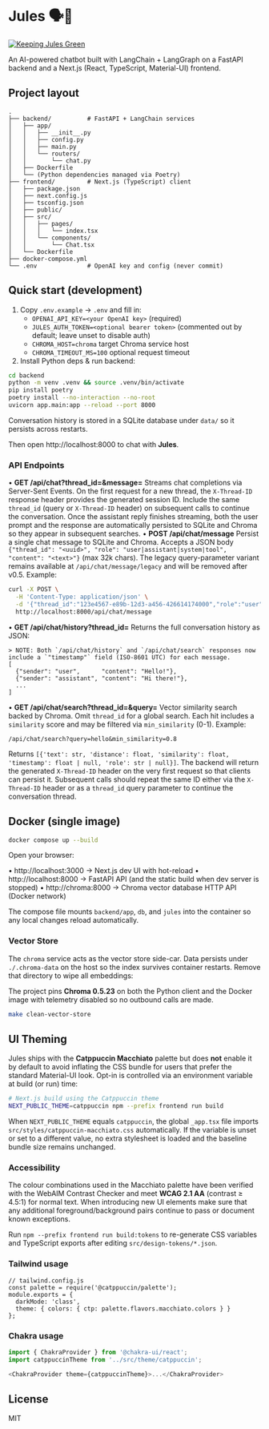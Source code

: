 # Jules 🗣️🤖

[![Keeping Jules Green](https://img.shields.io/badge/Keeping%20Jules%20Green-docs-green)](docs/ci-greenfield.md)

An AI-powered chatbot built with LangChain + LangGraph on a FastAPI backend and a Next.js (React, TypeScript, Material-UI) frontend.

## Project layout

```
.
├── backend/          # FastAPI + LangChain services
│   ├── app/
│   │   ├── __init__.py
│   │   ├── config.py
│   │   ├── main.py
│   │   └── routers/
│   │       └── chat.py
│   ├── Dockerfile
│   └── (Python dependencies managed via Poetry)
├── frontend/         # Next.js (TypeScript) client
│   ├── package.json
│   ├── next.config.js
│   ├── tsconfig.json
│   ├── public/
│   ├── src/
│   │   ├── pages/
│   │   │   └── index.tsx
│   │   └── components/
│   │       └── Chat.tsx
│   └── Dockerfile
├── docker-compose.yml
└── .env              # OpenAI key and config (never commit)
```

## Quick start (development)

1. Copy `.env.example` → `.env` and fill in:
   - `OPENAI_API_KEY=<your OpenAI key>` (required)
   - `JULES_AUTH_TOKEN=<optional bearer token>` (commented out by default; leave unset to disable auth)
   - `CHROMA_HOST=chroma` target Chroma service host
   - `CHROMA_TIMEOUT_MS=100` optional request timeout
2. Install Python deps & run backend:

```bash
cd backend
python -m venv .venv && source .venv/bin/activate
pip install poetry
poetry install --no-interaction --no-root
uvicorn app.main:app --reload --port 8000
```

Conversation history is stored in a SQLite database under `data/` so it
persists across restarts.

Then open http://localhost:8000 to chat with **Jules**.

### API Endpoints
• **GET /api/chat?thread_id=<id>&message=<text>**
  Streams chat completions via Server-Sent Events.  On the first request for a new thread,
  the `X-Thread-ID` response header provides the generated session ID.  Include the same
  `thread_id` (query or `X-Thread-ID` header) on subsequent calls to continue the conversation.
  Once the assistant reply finishes streaming, both the user prompt and the response are
  automatically persisted to SQLite and Chroma so they appear in subsequent searches.
• **POST /api/chat/message**
  Persist a single chat message to SQLite and Chroma. Accepts a JSON body `{"thread_id": "<uuid>", "role": "user|assistant|system|tool", "content": "<text>"}` (max 32k chars).
  The legacy query-parameter variant remains available at `/api/chat/message/legacy` and will be removed after v0.5.
  Example:
  ```bash
  curl -X POST \
    -H 'Content-Type: application/json' \
    -d '{"thread_id":"123e4567-e89b-12d3-a456-426614174000","role":"user","content":"hi"}' \
    http://localhost:8000/api/chat/message
  ```
• **GET /api/chat/history?thread_id=<id>**
  Returns the full conversation history as JSON:
  ```
  > NOTE: Both `/api/chat/history` and `/api/chat/search` responses now include a `"timestamp"` field (ISO-8601 UTC) for each message.
  [
    {"sender": "user",      "content": "Hello!"},
    {"sender": "assistant", "content": "Hi there!"},
    ...
  ]
  ```
• **GET /api/chat/search?thread_id=<id>&query=<text>**
  Vector similarity search backed by Chroma. Omit `thread_id` for a global
  search. Each hit includes a `similarity` score and may be filtered via
  `min_similarity` (0-1). Example:

  ```
  /api/chat/search?query=hello&min_similarity=0.8
  ```

  Returns `[{'text': str, 'distance': float, 'similarity': float,
  'timestamp': float | null, 'role': str | null}]`.
The backend will return the generated `X-Thread-ID` header on the very first
request so that clients can persist it.  Subsequent calls should repeat the
same ID either via the `X-Thread-ID` header or as a `thread_id` query
parameter to continue the conversation thread.

## Docker (single image)

```bash
docker compose up --build
```

Open your browser:

• http://localhost:3000  → Next.js dev UI with hot-reload
• http://localhost:8000  → FastAPI API (and the static build when dev server is stopped)
• http://chroma:8000  → Chroma vector database HTTP API (Docker network)

The compose file mounts `backend/app`, `db`, and `jules` into the container so
any local changes reload automatically.

### Vector Store

The `chroma` service acts as the vector store side-car.  Data persists under
`./.chroma-data` on the host so the index survives container restarts.  Remove
that directory to wipe all embeddings:

The project pins **Chroma 0.5.23** on both the Python client and the Docker
image with telemetry disabled so no outbound calls are made.

```bash
make clean-vector-store
```

## UI Theming

Jules ships with the **Catppuccin Macchiato** palette but does **not** enable it
by default to avoid inflating the CSS bundle for users that prefer the
standard Material-UI look.  Opt-in is controlled via an environment variable
at build (or run) time:

```bash
# Next.js build using the Catppuccin theme
NEXT_PUBLIC_THEME=catppuccin npm --prefix frontend run build
```

When `NEXT_PUBLIC_THEME` equals `catppuccin`, the global `_app.tsx` file
imports `src/styles/catppuccin-macchiato.css` automatically.  If the variable
is unset or set to a different value, no extra stylesheet is loaded and the
baseline bundle size remains unchanged.

### Accessibility

The colour combinations used in the Macchiato palette have been verified with
the WebAIM Contrast Checker and meet **WCAG 2.1 AA** (contrast ≥ 4.5:1) for
normal text.  When introducing new UI elements make sure that any additional
foreground/background pairs continue to pass or document known exceptions.

Run `npm --prefix frontend run build:tokens` to re-generate CSS variables and
TypeScript exports after editing `src/design-tokens/*.json`.

### Tailwind usage

```tsx
// tailwind.config.js
const palette = require('@catppuccin/palette');
module.exports = {
  darkMode: 'class',
  theme: { colors: { ctp: palette.flavors.macchiato.colors } }
};
```

### Chakra usage

```ts
import { ChakraProvider } from '@chakra-ui/react';
import catppuccinTheme from '../src/theme/catppuccin';

<ChakraProvider theme={catppuccinTheme}>...</ChakraProvider>
```

## License

MIT
